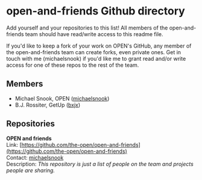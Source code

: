 open-and-friends Github directory
=================================

Add yourself and your repositories to this list! All members of the open-and-friends
team should have read/write access to this readme file.

If you'd like to keep a fork of your work on OPEN's GitHub, any member of the
open-and-friends team can create forks, even private ones. Get in touch with me
(michaelsnook) if you'd like me to grant read and/or write access for one of
these repos to the rest of the team.

## Members

* Michael Snook, OPEN ([michaelsnook](https://github.com/michaelsnook))
* B.J. Rossiter, GetUp ([bxjx](https://github.com/bxjx))

## Repositories

**OPEN and friends**  
Link: [https://github.com/the-open/open-and-friends](https://github.com/the-open/open-and-friends)  
Contact: [michaelsnook](https://github.com/michaelsnook)  
Description: *This repository is just a list of people on the team and projects people are sharing.*
